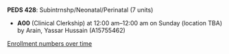**PEDS 428**: Subintrnshp/Neonatal/Perinatal (7 units)

- **A00** (Clinical Clerkship) at 12:00 am–12:00 am on Sunday (location TBA) by Arain, Yassar Hussain (A15755462)

[Enrollment numbers over time](./PEDS428.tsv)
